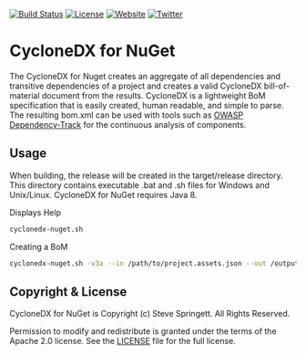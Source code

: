 [![Build Status](https://travis-ci.org/CycloneDX/cyclonedx-nuget.svg?branch=master)](https://travis-ci.org/CycloneDX/cyclonedx-nuget)
[![License](https://img.shields.io/badge/license-Apache%202.0-brightgreen.svg)][License]
[![Website](https://img.shields.io/badge/https://-cyclonedx.org-blue.svg)](https://cyclonedx.org/)
[![Twitter](https://img.shields.io/twitter/url/http/shields.io.svg?style=social&label=Follow)](https://twitter.com/CycloneDX_Spec)


CycloneDX for NuGet
=========

The CycloneDX for Nuget creates an aggregate of all dependencies and transitive dependencies of a project 
and creates a valid CycloneDX bill-of-material document from the results. CycloneDX is a lightweight BoM 
specification that is easily created, human readable, and simple to parse. The resulting bom.xml can be used
with tools such as [OWASP Dependency-Track](https://dependencytrack.org/) for the continuous analysis of components.

Usage
-------------------
When building, the release will be created in the target/release directory. This directory contains
executable .bat and .sh files for Windows and Unix/Linux. CycloneDX for NuGet requires Java 8.

Displays Help
```bash
cyclonedx-nuget.sh
```

Creating a BoM
```bash
cyclonedx-nuget.sh -v3a --in /path/to/project.assets.json --out /output/path
```


Copyright & License
-------------------

CycloneDX for NuGet is Copyright (c) Steve Springett. All Rights Reserved.

Permission to modify and redistribute is granted under the terms of the Apache 2.0 license. See the [LICENSE] file for the full license.

[License]: https://github.com/CycloneDX/cyclonedx-nuget/blob/master/LICENSE
